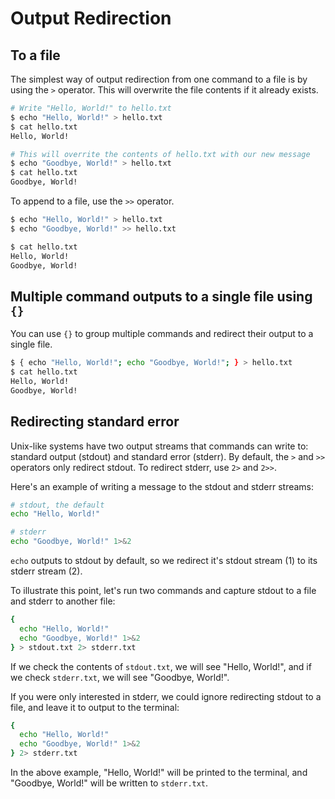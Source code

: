 # Output Redirection

## To a file

The simplest way of output redirection from one command to a file is by using the `>` operator. This will overwrite the file contents if it already exists.

```sh
# Write "Hello, World!" to hello.txt
$ echo "Hello, World!" > hello.txt
$ cat hello.txt
Hello, World!

# This will overrite the contents of hello.txt with our new message
$ echo "Goodbye, World!" > hello.txt
$ cat hello.txt
Goodbye, World!
```

To append to a file, use the `>>` operator.

```sh
$ echo "Hello, World!" > hello.txt
$ echo "Goodbye, World!" >> hello.txt

$ cat hello.txt
Hello, World!
Goodbye, World!
```

## Multiple command outputs to a single file using `{}`
You can use `{}` to group multiple commands and redirect their output to a single file.

```sh
$ { echo "Hello, World!"; echo "Goodbye, World!"; } > hello.txt
$ cat hello.txt
Hello, World!
Goodbye, World!
```

## Redirecting standard error
Unix-like systems have two output streams that commands can write to: standard output (stdout) and standard error (stderr). By default, the `>` and `>>` operators only redirect stdout. To redirect stderr, use `2>` and `2>>`.

Here's an example of writing a message to the stdout and stderr streams:

```sh
# stdout, the default
echo "Hello, World!"

# stderr
echo "Goodbye, World!" 1>&2
```

`echo` outputs to stdout by default, so we redirect it's stdout stream (1) to its stderr stream (2).

To illustrate this point, let's run two commands and capture stdout to a file and stderr to another file:

```sh
{
  echo "Hello, World!"
  echo "Goodbye, World!" 1>&2
} > stdout.txt 2> stderr.txt
```

If we check the contents of `stdout.txt`, we will see "Hello, World!", and if we check `stderr.txt`, we will see "Goodbye, World!".

If you were only interested in stderr, we could ignore redirecting stdout to a file, and leave it to output to the terminal:

```sh
{
  echo "Hello, World!"
  echo "Goodbye, World!" 1>&2
} 2> stderr.txt
```

In the above example, "Hello, World!" will be printed to the terminal, and "Goodbye, World!" will be written to `stderr.txt`.


